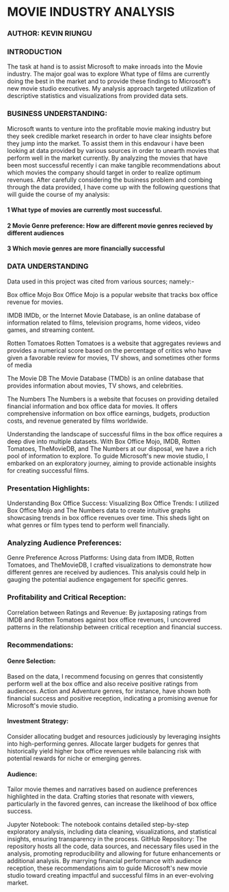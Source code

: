 # MOVIE INDUSTRY ANALYSIS
### AUTHOR: KEVIN RIUNGU
### INTRODUCTION
The task at hand is to assist Microsoft to make inroads into the Movie industry. The major goal was to explore What type of films are currently doing the best in the market and to provide these findings to Microsoft's new movie studio executives. My analysis approach targeted utilization of descriptive statistics and visualizations from provided data sets.

### BUSINESS UNDERSTANDING:
Microsoft wants to venture into the profitable movie making industry but they seek credible market research in order to have clear insights before they jump into the market. To assist them in this endavour i have been looking at data provided by various sources in order to unearth movies that perform well in the market currently. By analyzing the movies that have been most successful recently i can make tangible recommendations about which movies the company should target in order to realize optimum revenues. After carefully considering the business problem and combing through the data provided, I have come up with the following questions that will guide the course of my analysis:

#### 1 What type of movies are currently most successful.
#### 2 Movie Genre preference: How are different movie genres recieved by different audiences
#### 3 Which movie genres are more financially successful

### DATA UNDERSTANDING
Data used in this project was cited from various sources; namely:-

Box office Mojo
Box Office Mojo is a popular website that tracks box office revenue for movies.

IMDB
IMDb, or the Internet Movie Database, is an online database of information related to films, television programs, home videos, video games, and streaming content.

Rotten Tomatoes
Rotten Tomatoes is a website that aggregates reviews and provides a numerical score based on the percentage of critics who have given a favorable review for movies, TV shows, and sometimes other forms of media

The Movie DB
The Movie Database (TMDb) is an online database that provides information about movies, TV shows, and celebrities.

The Numbers
The Numbers is a website that focuses on providing detailed financial information and box office data for movies. It offers comprehensive information on box office earnings, budgets, production costs, and revenue generated by films worldwide.

Understanding the landscape of successful films in the box office requires a deep dive into multiple datasets. With Box Office Mojo, IMDB, Rotten Tomatoes, TheMovieDB, and The Numbers at our disposal, we have a rich pool of information to explore. To guide Microsoft's new movie studio, I embarked on an exploratory journey, aiming to provide actionable insights for creating successful films.

### Presentation Highlights:
Understanding Box Office Success:
Visualizing Box Office Trends: I utilized Box Office Mojo and The Numbers data to create intuitive graphs showcasing trends in box office revenues over time. This sheds light on what genres or film types tend to perform well financially.
### Analyzing Audience Preferences:
Genre Preference Across Platforms: Using data from IMDB, Rotten Tomatoes, and TheMovieDB, I crafted visualizations to demonstrate how different genres are received by audiences. This analysis could help in gauging the potential audience engagement for specific genres.
### Profitability and Critical Reception:
Correlation between Ratings and Revenue: By juxtaposing ratings from IMDB and Rotten Tomatoes against box office revenues, I uncovered patterns in the relationship between critical reception and financial success.
### Recommendations:
#### Genre Selection: 
Based on the data, I recommend focusing on genres that consistently perform well at the box office and also receive positive ratings from audiences. Action and Adventure genres, for instance, have shown both financial success and positive reception, indicating a promising avenue for Microsoft's movie studio.

#### Investment Strategy: 
Consider allocating budget and resources judiciously by leveraging insights into high-performing genres. Allocate larger budgets for genres that historically yield higher box office revenues while balancing risk with potential rewards for niche or emerging genres.

#### Audience: 
Tailor movie themes and narratives based on audience preferences highlighted in the data. Crafting stories that resonate with viewers, particularly in the favored genres, can increase the likelihood of box office success.

Jupyter Notebook:
The notebook contains detailed step-by-step exploratory analysis, including data cleaning, visualizations, and statistical insights, ensuring transparency in the process.
GitHub Repository:
The repository hosts all the code, data sources, and necessary files used in the analysis, promoting reproducibility and allowing for future enhancements or additional analysis.
By marrying financial performance with audience reception, these recommendations aim to guide Microsoft's new movie studio toward creating impactful and successful films in an ever-evolving market.
